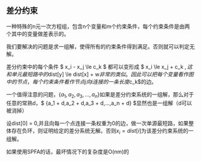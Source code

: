 ## 差分约束

一种特殊的n元一次方程组，包含n个变量和m个约束条件，每个约束条件是由两个其中的变量做差表示的。

我们要解决的问题是求一组解，使得所有的约束条件得到满足。否则就可以判定无解。

差分约束中的每个条件 $ x_i - x_j \le c_k $ 都可以变形成 $ x_i \le x_j + c_k $,这和单元最短路中的$dist[y] \le dist[x] + w$非常的类似。因此可以把每个变量看作图中的节点，每个约束条件看作节点j向i连接的一条长度$c_k$的边。

一个值得注意的问题，$\{a_1,a_2,a_3,...,a_n\}$如果是差分约束系统的一组解，那么对于任意的常熟d，$ \{a_1 + d,a_2 + d,a_3 + d,...,a_n + d\} $显然也是一组解（d可以被消掉）

设dist[0] = 0,并且向每一个点连接一条权重为0的边，做一次单源最短路，如果整体存在负环，则证明给定的差分系统无解。否则$x_i = dist[i]$为该差分约束系统的一组解。

如果使用SPFA的话，最坏情况下的复杂度是O(nm)的
